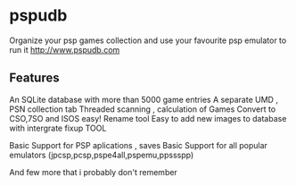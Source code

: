 pspudb
======

Organize your psp games collection and use your favourite psp emulator to run it http://www.pspudb.com

Features
--------
An SQLite database with more than 5000 game entries 
A separate UMD , PSN collection tab
Threaded scanning , calculation of Games
Convert to CSO,7SO and ISOS easy!
Rename tool
Easy to add new images to database with intergrate fixup TOOL


Basic Support for PSP aplications , saves
Basic Support for all popular emulators (jpcsp,pcsp,pspe4all,pspemu,ppssspp)

And few more that i probably don't remember

